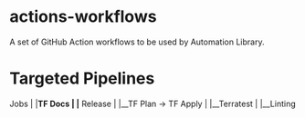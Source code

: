 # actions-workflows
A set of GitHub Action workflows to be used by Automation Library.
# Targeted Pipelines
Jobs
|
|__TF Docs
|
|__ Release
    |
    |__TF Plan -> TF Apply
|
|__Terratest
|
|__Linting